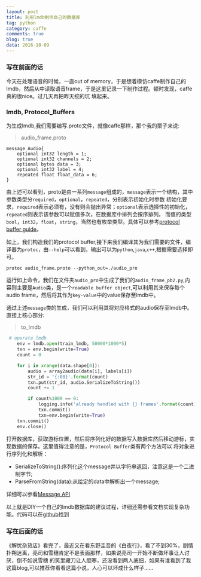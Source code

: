 ```yaml
---
layout: post
title: 利用lmdb制作自己的数据库
tag: python
category: caffe
comments: true
blog: true
data: 2016-10-09
---  
```


### 写在前面的话　　

今天在处理语音的时候，一直out of memory，于是想着模仿caffe制作自己的lmdb，然后从中读取语音frame，于是这里记录一下制作过程。顿时发现，caffe真的很nice。过几天再把昨天挖的坑
填起来。　　

### lmdb, Protocol_Buffers  

为生成lmdb,我们需要编写.proto文件，就像caffe那样，那个我的栗子来说:  

>audio_frame.proto  

```
message Audio{
    optional int32 length = 1;
    optional int32 channels = 2;
    optional bytes data = 3;
    optional int32 label = 4;
    repeated float float_data = 6;
}
```  

由上述可以看到，proto是由一系列`message`组成的，`message`表示一个结构，其中参数类型分`required`，`optional`，`repeated`，分别表示初始化时参数
初始化要求，`required`表示必须有，没有则会抛出异常；`optional`表示选择性的初始化，`repeated`则表示该参数可以赋值多次，在数据库中排列会按序排列。
而值的类型`bool`，`int32`，`float`，`string`，当然也有枚举类型。具体可以参考[protocol buffer guide](https://developers.google.com/protocol-buffers/docs/proto)。　　

如上，我们构造我们的protocol buffer,接下来我们编译其为我们需要的文件，编译器为`protoc`，由`--help`可以看到，输出可以为`python`,`java`,`c++`,根据需要选择即可。　　

`protoc audio_frame.proto --python_out=./audio_pro`  

运行如上命令，我们在文件夹`audio_pro`中生成了我们的`audio_frame_pb2.py`,内容则主要是`Audio`类，是一个`readable buffer object`,可以利用其来保存每个
audio frame，然后将其作为`key-value`中的value保存至lmdb中。　　

通过上述`message`类的生成，我们可以利用其将对应格式的audio保存至lmdb中。直接上核心部分:  

>to_lmdb  

```python
 # operate lmdb
    env = lmdb.open(train_lmdb, 50000*1000*5)
    txn = env.begin(write=True)
    count = 0

    for i in xrange(data.shape[0]):
        audio = array2audio(data[i], labels[i])
        str_id = '{:08}'.format(count)
        txn.put(str_id, audio.SerializeToString())
        count += 1

        if count%1000 == 0:
            logging.info('already handled with {} frames'.format(count))
            txn.commit()
            txn=env.begin(write=True)
    txn.commit()
    env.close()
```  

打开数据库，获取游标位置，然后将序列化好的数据写入数据库然后移动游标，实现数据的保存。这里值得注意的是，`Protocol Buffer`类有两个方法可以
将对象进行序列化和解析：　　

* SerializeToString():序列化这个message并以字符串返回，注意这是一个二进制字节;
* ParseFromString(data):从给定的data中解析出一个message;  

详细可以参看[Message API](https://developers.google.com/protocol-buffers/docs/reference/python/google.protobuf.message.Message-class)  

以上就是DIY一个自己的lmdb数据库的建议过程，详细还需参看文档实现复杂功能。代码可以在[github]()找到　　

### 写在后面的话　　

《解忧杂货店》看完了，最近又在看东野圭吾的《白夜行》，看了不到30%，剧情扑朔迷离，亮司和雪穗肯定不是表面那样，如果说亮司一开始不断做坏事让人讨厌，倒不如说雪穗
的笑里藏刀让人胆寒，还没看到两人底细，如果有谁看到了我这篇blog,可以推荐你看看这篇小说，人心可以坏成什么样子……
